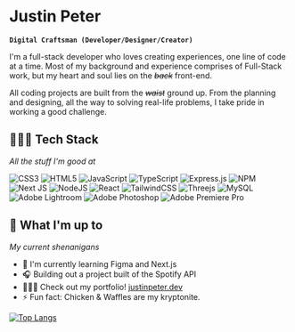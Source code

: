 # Justin Peter
**`Digital Craftsman (Developer/Designer/Creator)`**

I'm a full-stack developer who loves creating experiences, one line of code at a time. Most of my background and experience comprises of Full-Stack work, but my heart and soul lies on the *~~back~~* front-end.

All coding projects are built from the ~~*waist*~~ ground up. From the planning and designing, all the way to solving real-life problems, I take pride in working a good challenge.

## 👨🏾‍💻  **Tech Stack**
*All the stuff I'm good at*

![CSS3](https://img.shields.io/badge/css3-%231572B6.svg?style=for-the-badge&logo=css3&logoColor=white) ![HTML5](https://img.shields.io/badge/html5-%23E34F26.svg?style=for-the-badge&logo=html5&logoColor=white) ![JavaScript](https://img.shields.io/badge/javascript-%23323330.svg?style=for-the-badge&logo=javascript&logoColor=%23F7DF1E) ![TypeScript](https://img.shields.io/badge/typescript-%23007ACC.svg?style=for-the-badge&logo=typescript&logoColor=white) ![Express.js](https://img.shields.io/badge/express.js-%23404d59.svg?style=for-the-badge&logo=express&logoColor=%2361DAFB) ![NPM](https://img.shields.io/badge/NPM-%23000000.svg?style=for-the-badge&logo=npm&logoColor=white) ![Next JS](https://img.shields.io/badge/Next-black?style=for-the-badge&logo=next.js&logoColor=white) ![NodeJS](https://img.shields.io/badge/node.js-6DA55F?style=for-the-badge&logo=node.js&logoColor=white) ![React](https://img.shields.io/badge/react-%2320232a.svg?style=for-the-badge&logo=react&logoColor=%2361DAFB) ![TailwindCSS](https://img.shields.io/badge/tailwindcss-%2338B2AC.svg?style=for-the-badge&logo=tailwind-css&logoColor=white) ![Threejs](https://img.shields.io/badge/threejs-black?style=for-the-badge&logo=three.js&logoColor=white) ![MySQL](https://img.shields.io/badge/mysql-%2300f.svg?style=for-the-badge&logo=mysql&logoColor=white) ![Adobe Lightroom](https://img.shields.io/badge/Adobe%20Lightroom-31A8FF.svg?style=for-the-badge&logo=Adobe%20Lightroom&logoColor=white) ![Adobe Photoshop](https://img.shields.io/badge/adobephotoshop-%2331A8FF.svg?style=for-the-badge&logo=adobephotoshop&logoColor=white) ![Adobe Premiere Pro](https://img.shields.io/badge/Adobe%20Premiere%20Pro-9999FF.svg?style=for-the-badge&logo=Adobe%20Premiere%20Pro&logoColor=white)


## 🧐 **What I'm up to**
*My current shenanigans*

- 🌱 I'm currently learning Figma and Next.js  
- 🎧 Building out a project built of the Spotify API 
- 👨🏾‍💻 Check out my portfolio! [justinpeter.dev](https://justinpeter.dev/)    
- ⚡️ Fun fact: Chicken & Waffles are my kryptonite.

<!-- ![](https://github-readme-stats.vercel.app/api?username=justinkpeter&theme=ayu-mirage&hide_border=true&include_all_commits=false&count_private=false)<br/> -->

[![Top Langs](https://github-readme-stats.vercel.app/api/top-langs/?username=justinkpeter&theme=ayu-mirage&hide_border=true)](https://github.com/anuraghazra/github-readme-stats)
